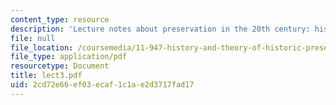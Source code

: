 ```yaml
---
content_type: resource
description: 'Lecture notes about preservation in the 20th century: history and policy.'
file: null
file_location: /coursemedia/11-947-history-and-theory-of-historic-preservation-spring-2007/2cd72e66ef03ecaf1c1ae2d3717fad17_lect3.pdf
file_type: application/pdf
resourcetype: Document
title: lect3.pdf
uid: 2cd72e66-ef03-ecaf-1c1a-e2d3717fad17
---
```

